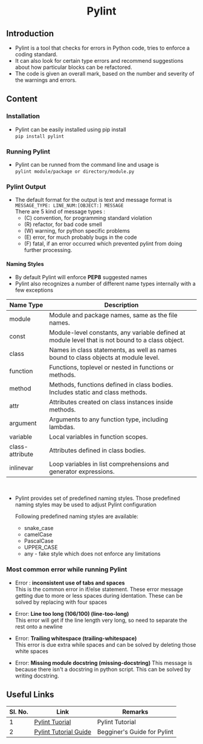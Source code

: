 <h1 align="Center"> Pylint</h1>

## Introduction
   + Pylint is a tool that checks for errors in Python code, tries to enforce a coding standard. <br>
   + It can also look for certain type errors and recommend suggestions about how particular blocks can be refactored. <br />
   + The code is given an overall mark, based on the number and severity of the warnings and errors.

## Content

### **Installation**
   
+ Pylint can be easily installed using pip  install <br />
``` pip install pylint ```

### **Running Pylint**
+ Pylint can be runned from the command line and usage is <br />
```pylint module/package or directory/module.py ```

### **Pylint Output**
+ The default format for the output is text and message format is <br />
``` MESSAGE_TYPE: LINE_NUM:[OBJECT:] MESSAGE ``` <br />
There are 5 kind of message types :
  * (C) convention, for programming standard violation
  * (R) refactor, for bad code smell
  * (W) warning, for python specific problems
  * (E) error, for much probably bugs in the code
  * (F) fatal, if an error occurred which prevented pylint from doing
  further processing.

#### **Naming Styles**
+ By default Pylint will enforce **PEP8** suggested names <br />
+ Pylint also recognizes a number of different name types internally with a few exceptions <br /> 

|Name Type|Description|
|---------|-----------|
|module	|Module and package names, same as the file names.|
|const|	Module-level constants, any variable defined at module level that is not bound to a class object.|
|class|	Names in class statements, as well as names bound to class objects at module level.|
|function	|Functions, toplevel or nested in functions or methods.|
|method|	Methods, functions defined in class bodies. Includes static and class methods.|
|attr|	Attributes created on class instances inside methods.|
|argument|	Arguments to any function type, including lambdas.|
|variable	|Local variables in function scopes.|
|class-attribute|	Attributes defined in class bodies.|
|inlinevar	|Loop variables in list comprehensions and generator expressions.| 
<br />

+ Pylint provides set of predefined naming styles. Those predefined naming styles may be used to adjust Pylint configuration

    Following predefined naming styles are available: <br />
    - snake_case <br />
    - camelCase <br />
    - PascalCase <br />
    - UPPER_CASE <br />
    - any - fake style which does not enforce any limitations

### **Most common error while running Pylint**

+ Error : **inconsistent use of tabs and spaces** <br />
This is the common error in if/else statement. These error message getting due to more or less spaces during identation. These can be solved by replacing with four spaces <br />

+ Error: **Line too long (106/100) (line-too-long)** <br />
This error will get if the line length very long, so need to separate the rest onto a newline <br />

+ Error: **Trailing whitespace (trailing-whitespace)** <br />
This error is due extra while spaces and can be solved by deleting those white spaces <br />

+ Error: **Missing module docstring (missing-docstring)**
This message is because there isn't a docstring in python script. This can be solved by writing docstring.

##  Useful Links

| **Sl. No.** | **Link** | **Remarks** |
----------|--------------|--------------
1| [Pylint Tuorial](https://www.youtube.com/watch?v=C-gEQdGVXbk)| Pylint Tutorial |
2|[Pylint Tutorial Guide](https://docs.pylint.org/en/1.6.0/tutorial.html) | Begginer's Guide for Pylint |

 
